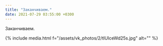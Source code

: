 ```yaml
---
title: "Заканчиваем."
date: 2021-07-29 03:55:00 +0300
---
```


Заканчиваем.

{% include media.html f="/assets/vk_photos/2/tIUIceWd25s.jpg" alt="" %}
